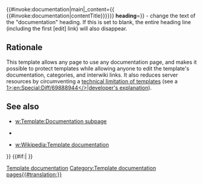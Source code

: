 <noinclude> <languages/>
</noinclude><includeonly>{{\#invoke:documentation|main|\_content={{
{{\#invoke:documentation|contentTitle}}}}}}</includeonly><noinclude>
**heading**=}} - <translate> change the text of the "documentation"
heading.</translate> <translate> If this is set to blank, the entire
heading line (including the first \[edit\] link) will also
disappear.</translate>

<translate>

## Rationale

</translate> <translate> This template allows any page to use any
documentation page, and makes it possible to protect templates while
allowing anyone to edit the template's documentation, categories, and
interwiki links.</translate> <translate> It also reduces server
resources by circumventing a [technical limitation of
templates](w:Wikipedia:Template_limits "wikilink") (see a
[1\>:en:Special:Diff/69888944\</\>|developer's
explanation](\<tvar "wikilink")).</translate>

<translate>

## See also

</translate>

  - <translate> [w:Template:Documentation
    subpage](w:Template:Documentation_subpage "wikilink")</translate>

  - 
  - <translate> [w:Wikipedia:Template
    documentation](w:Wikipedia:Template_documentation "wikilink")</translate>

}} </noinclude><includeonly>{{\#if:| }}</includeonly>

[Template
documentation](Category:Formatting_templates{{#translation:}} "wikilink")
[ ](Category:Template_documentation{{#translation:}} "wikilink")
[Category:Template documentation
pages{{\#translation:}}](Category:Template_documentation_pages{{#translation:}} "wikilink")
